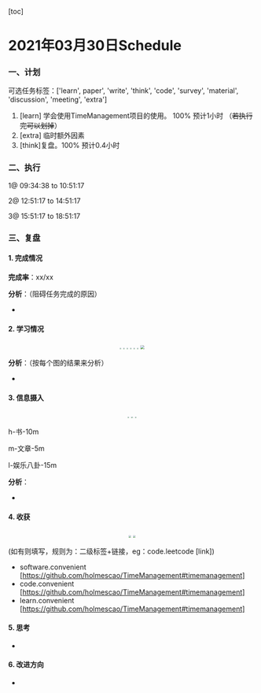[toc]

# 2021年03月30日Schedule

### 一、计划

可选任务标签：['learn', paper', 'write', 'think', 'code', 'survey', 'material', 'discussion', 'meeting', 'extra']

1. [learn] 学会使用TimeManagement项目的使用。 100% 预计1小时 （~~若执行完可以划掉~~）
2. [extra] 临时额外因素
3. [think]复盘。100% 预计0.4小时

### 二、执行

1@ 09:34:38 to 10:51:17

2@ 12:51:17 to 14:51:17

3@ 15:51:17 to 18:51:17

### 三、复盘

#### 1. 完成情况

**完成率**：xx/xx

**分析**：（阻碍任务完成的原因）

- 

#### 2. 学习情况
<center class='half'>
<img src='C:\Users\Admistr\Desktop\TimeManagement\src\demo\output\figure\20210330\activate\Figure1-activate-bar-20210330_20210330.png' style='zoom:20%;' />
<img src='C:\Users\Admistr\Desktop\TimeManagement\src\demo\output\figure\20210330\activate\Figure2-activate-brokenbarh-20210324_20210330.png' style='zoom:20%;' />
<img src='C:\Users\Admistr\Desktop\TimeManagement\src\demo\output\figure\20210330\activate\Figure3-activate-waterfall-20210324_20210330.png' style='zoom:20%;' />
<img src='C:\Users\Admistr\Desktop\TimeManagement\src\demo\output\figure\20210330\activate\Figure4-activate-bar-20210301_20210330.png' style='zoom:20%;' />
<img src='C:\Users\Admistr\Desktop\TimeManagement\src\demo\output\figure\20210330\activate\Figure5-investment-pie-20210301_20210330.png' style='zoom:20%;' />
<img src='C:\Users\Admistr\Desktop\TimeManagement\src\demo\output\figure\20210330\activate\Figure6-activate-predict-bar-20210330_20210330.png' style='zoom:20%;' />
<img src='C:\Users\Admistr\Desktop\TimeManagement\src\demo\output\figure\20210330\activate\Figure7-activate-calendar-20200331_20210330.png' style='zoom:50%;' />
</center>

**分析**：（按每个图的结果来分析）

- 

#### 3. 信息摄入
<center class='half'>
<img src='C:\Users\Admistr\Desktop\TimeManagement\src\demo\output\figure\20210330\information\Figure1-dayinformation-pie-20210330_20210330.png' style='zoom:20%;' />
<img src='C:\Users\Admistr\Desktop\TimeManagement\src\demo\output\figure\20210330\information\Figure2-dayinformation-stackbar-20210330_20210330.png' style='zoom:20%;' />
<img src='C:\Users\Admistr\Desktop\TimeManagement\src\demo\output\figure\20210330\information\Figure3-monthinformation-stackbar-20210301_20210330.png' style='zoom:20%;' />
</center>

h-书-10m

m-文章-5m

l-娱乐八卦-15m

**分析**：

- 



#### 4. 收获
<center class='half'>
<img src='C:\Users\Admistr\Desktop\TimeManagement\src\demo\output\figure\20210330\harvest\Figure1-harvest-cloud-20200331_20210330.png' style='zoom:30%;' />
<img src='C:\Users\Admistr\Desktop\TimeManagement\src\demo\output\figure\20210330\harvest\Figure2-harvest-vbar-20200331_20210330.png' style='zoom:30%;' />
</center>

(如有则填写，规则为：二级标签+链接，eg：code.leetcode [link])

- software.convenient [https://github.com/holmescao/TimeManagement#timemanagement]
- code.convenient [https://github.com/holmescao/TimeManagement#timemanagement]
- learn.convenient [https://github.com/holmescao/TimeManagement#timemanagement]

#### 5. 思考

- 

#### 6. 改进方向

- 